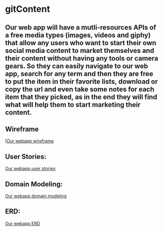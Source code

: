 # gitContent

## Our web app will have a mutli-resources APIs of a free media types (images, videos and giphy) that allow any users who want to start their own social media content to market themselves and their content without having any tools or camera gears. So they can easily navigate to our web app, search for any term and then they are free to put the item in their favorite lists, download or copy the url and even take some notes for each item that they picked, as in the end they will find what will help them to start marketing their content.


## Wireframe

[[Our webapp wireframe](https://drive.google.com/drive/folders/1hcKSsGxI5riq4D2aY-HInUTeXKetuZND?usp=sharing)


## User Stories:
[Our webapp user stories](https://docs.google.com/document/d/1Jz-jQ4xf2dkP4uPHQZO-A6ORa8GG0WXb2MPusGQFYq8/edit?usp=sharing)


## Domain Modeling:

[Our webapp domain modeling](https://drive.google.com/file/d/1LGnW6p-QHDwXWs2J9c1bQAHCC3S5nA2q/view?usp=sharing)


## ERD:
[Our webapp ERD](https://drive.google.com/file/d/1ZQp2oJt1EIMJQk-zeZGYJpEA4MijxqH-/view?usp=sharing)


